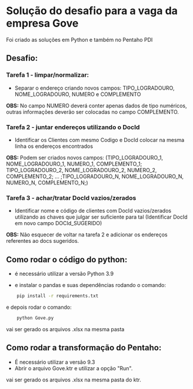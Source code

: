 
# Solução do desafio para a vaga da empresa Gove

Foi criado as soluções em Python e também no Pentaho PDI

## Desafio:

### Tarefa 1 - limpar/normalizar:
 - Separar o endereço criando novos campos: TIPO_LOGRADOURO, NOME_LOGRADOURO, NUMERO e COMPLEMENTO

**OBS:** No campo NUMERO deverá conter apenas dados de tipo numéricos, outras informações deverão ser colocadas no campo COMPLEMENTO.

### Tarefa 2 - juntar endereços utilizando o DocId
- Identificar os Clientes com mesmo Codigo e DocId colocar na mesma linha os endereços encontrados

**OBS:** Podem ser criados novos campos: (TIPO_LOGRADOURO_1, NOME_LOGRADOURO_1, NUMERO_1, COMPLEMENTO_1; TIPO_LOGRADOURO_2, NOME_LOGRADOURO_2, NUMERO_2, COMPLEMENTO_2; ... ;TIPO_LOGRADOURO_N, NOME_LOGRADOURO_N, NUMERO_N, COMPLEMENTO_N;)

### Tarefa 3 - achar/tratar DocId vazios/zerados  
- Identificar nome e código de clientes com DocId vazios/zerados utilizando as chaves que julgar ser suficiente para tal (Identificar DocId em novo campo DOCId_SUGERIDO)

**OBS:** Não esquecer de voltar na tarefa 2 e adicionar os endereços referentes ao docs sugeridos.


## Como rodar o código do python:

 - é necessário utilizar a versão Python 3.9

 - e instalar o pandas e suas dependências rodando o comando:

``` bash
    pip install -r requirements.txt
```

e depois rodar o comando:

``` bash
    python Gove.py
```

vai ser gerado os arquivos .xlsx na mesma pasta

## Como rodar a transformação do Pentaho:

- É necessário utilizar a versão 9.3
- Abrir o arquivo Gove.ktr e utilizar a opção "Run".

vai ser gerado os arquivos .xlsx na mesma pasta do ktr.
